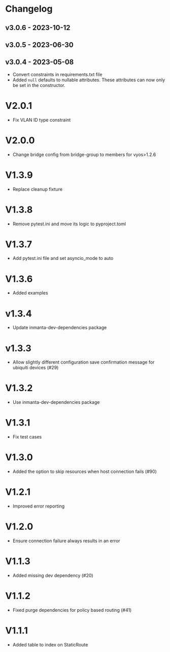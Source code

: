 # Changelog

## v3.0.6 - 2023-10-12


## v3.0.5 - 2023-06-30


## v3.0.4 - 2023-05-08

- Convert constraints in requirements.txt file
- Added `null` defaults to nullable attributes. These attributes can now only be set in the constructor.

# V2.0.1
- Fix VLAN ID type constraint

# V2.0.0
- Change bridge config from bridge-group to members for vyos>1.2.6

# V1.3.9
- Replace cleanup fixture

# V1.3.8
- Remove pytest.ini and move its logic to pyproject.toml

# V1.3.7
- Add pytest.ini file and set asyncio_mode to auto

# V1.3.6
- Added examples

# v1.3.4
- Update inmanta-dev-dependencies package

# v1.3.3
- Allow slightly different configuration save confirmation message for ubiquiti devices (#29)

# V1.3.2
- Use inmanta-dev-dependencies package

# V1.3.1
- Fix test cases

# V1.3.0
- Added the option to skip resources when host connection fails (#90)

# V1.2.1
- Improved error reporting

# V1.2.0
- Ensure connection failure always results in an error

# V1.1.3
- Added missing dev dependency (#20)

# V1.1.2
- Fixed purge dependencies for policy based routing (#41)

# V1.1.1
- Added table to index on StaticRoute
